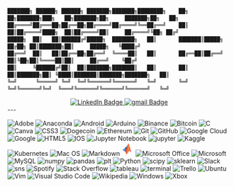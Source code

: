 
```
███████╗ ██████╗ ██████╗ ███████╗███████╗████████╗    ██╗  ██╗███████╗███╗   ██╗███████╗██╗     ███████╗██╗   ██╗
██╔════╝██╔═══██╗██╔══██╗██╔════╝██╔════╝╚══██╔══╝    ██║  ██║██╔════╝████╗  ██║██╔════╝██║     ██╔════╝╚██╗ ██╔╝
█████╗  ██║   ██║██████╔╝█████╗  ███████╗   ██║       ███████║█████╗  ██╔██╗ ██║███████╗██║     █████╗   ╚████╔╝ 
██╔══╝  ██║   ██║██╔══██╗██╔══╝  ╚════██║   ██║       ██╔══██║██╔══╝  ██║╚██╗██║╚════██║██║     ██╔══╝    ╚██╔╝  
██║     ╚██████╔╝██║  ██║███████╗███████║   ██║       ██║  ██║███████╗██║ ╚████║███████║███████╗███████╗   ██║   
╚═╝      ╚═════╝ ╚═╝  ╚═╝╚══════╝╚══════╝   ╚═╝       ╚═╝  ╚═╝╚══════╝╚═╝  ╚═══╝╚══════╝╚══════╝╚══════╝   ╚═╝   
```

<center>
<div id="badges">
    <a href = "https://www.linkedin.com/in/hinzle/">
         <img src="https://img.shields.io/badge/LinkedIn-blue?logo=linkedin&logoColor=white" alt="LinkedIn Badge"/>
    </a>
    <a href = "mailto:foresthensley@gmail.com">
        <img src="https://img.shields.io/badge/Gmail-D14836?logo=gmail&logoColor=white" alt="gmail Badge"/>
    </a>
</div>
</center>
---

![Adobe](https://img.shields.io/badge/adobe-%23FF0000.svg?style=for-the-badge&logo=adobe&logoColor=white)
![Anaconda](https://img.shields.io/badge/Anaconda-%2344A833.svg?style=for-the-badge&logo=anaconda&logoColor=white)
![Android](https://img.shields.io/badge/Android-3DDC84?style=for-the-badge&logo=android&logoColor=white)
![Arduino](https://img.shields.io/badge/-Arduino-00979D?style=for-the-badge&logo=Arduino&logoColor=white)
![Binance](https://img.shields.io/badge/Binance-FCD535?style=for-the-badge&logo=binance&logoColor=white)
![Bitcoin](https://img.shields.io/badge/Bitcoin-000?style=for-the-badge&logo=bitcoin&logoColor=white)
![C](https://img.shields.io/badge/c-%2300599C.svg?style=for-the-badge&logo=c&logoColor=white)
![Canva](https://img.shields.io/badge/Canva-%2300C4CC.svg?style=for-the-badge&logo=Canva&logoColor=white)
![CSS3](https://img.shields.io/badge/css3-%231572B6.svg?style=for-the-badge&logo=css3&logoColor=white)
![Dogecoin](https://img.shields.io/badge/dogecoin-B59A30?style=for-the-badge&logo=dogecoin&logoColor=white)
![Ethereum](https://img.shields.io/badge/Ethereum-3C3C3D?style=for-the-badge&logo=Ethereum&logoColor=white)
![Git](https://img.shields.io/badge/git-%23F05033.svg?style=for-the-badge&logo=git&logoColor=white)
![GitHub](https://img.shields.io/badge/github-%23121011.svg?style=for-the-badge&logo=github&logoColor=white)
![Google Cloud](https://img.shields.io/badge/GoogleCloud-%234285F4.svg?style=for-the-badge&logo=google-cloud&logoColor=white)
![Google](https://img.shields.io/badge/google-4285F4?style=for-the-badge&logo=google&logoColor=white)
![HTML5](https://img.shields.io/badge/html5-%23E34F26.svg?style=for-the-badge&logo=html5&logoColor=white)
![IOS](https://img.shields.io/badge/iOS-000000?style=for-the-badge&logo=ios&logoColor=white)
![Jupyter Notebook](https://img.shields.io/badge/jupyter-%23FA0F00.svg?style=for-the-badge&logo=jupyter&logoColor=white)
![jupyter](https://img.shields.io/badge/-Jupyter_Lab-818589?style=for-the-badge&logo=jupyter&logoColor=orange)
![Kaggle](https://img.shields.io/badge/Kaggle-035a7d?style=for-the-badge&logo=kaggle&logoColor=white)
![Kubernetes](https://img.shields.io/badge/kubernetes-%23326ce5.svg?style=for-the-badge&logo=kubernetes&logoColor=white)
![Mac OS](https://img.shields.io/badge/mac%20os-000000?style=for-the-badge&logo=macos&logoColor=F0F0F0)
![Markdown](https://img.shields.io/badge/markdown-%23000000.svg?style=for-the-badge&logo=markdown&logoColor=white)
<img src="https://github.com/devicons/devicon/blob/master/icons/matlab/matlab-original.svg" title="MATLAB" alt="MATLAB" width="23" height="31"/>&nbsp;
![Microsoft Office](https://img.shields.io/badge/Microsoft_Office-D83B01?style=for-the-badge&logo=microsoft-office&logoColor=white)
![Microsoft](https://img.shields.io/badge/Microsoft-0078D4?style=for-the-badge&logo=microsoft&logoColor=white)
![MySQL](https://img.shields.io/badge/mysql-%2300f.svg?style=for-the-badge&logo=mysql&logoColor=white)
![numpy](https://img.shields.io/badge/-NumPy-5092e4?style=for-the-badge&logo=numpy&logoColor=D4EFEB)
![pandas](https://img.shields.io/badge/-Pandas-321637?style=for-the-badge&logo=pandas&logoColor=white)
![plt](https://img.shields.io/badge/-Matplotlib-095090?style=for-the-badge&logo=matplotlib&logoColor=D4EFEB)
![Python](https://img.shields.io/badge/python-3670A0?style=for-the-badge&logo=python&logoColor=ffdd54)
![scipy](https://img.shields.io/badge/-SciPy-094e8b?style=for-the-badge&logo=scipy&logoColor=white)
![sklearn](https://img.shields.io/badge/-SciKit--Learn-dc900e?style=for-the-badge&logo=scikit-learn&logoColor=white)
![Slack](https://img.shields.io/badge/Slack-4A154B?style=for-the-badge&logo=slack&logoColor=white)
![sns](https://img.shields.io/badge/-Seaborn-7a85bd?style=for-the-badge&logo=seaborn&logoColor=D4EFEB)
![Spotify](https://img.shields.io/badge/Spotify-1ED760?style=for-the-badge&logo=spotify&logoColor=white)
![Stack Overflow](https://img.shields.io/badge/-Stackoverflow-FE7A16?style=for-the-badge&logo=stack-overflow&logoColor=white)
![tableau](https://img.shields.io/badge/-Tableau-blue?style=for-the-badge&logo=tableau&logoColor=white)
![terminal](https://img.shields.io/badge/-Terminal-black?style=for-the-badge&logo=apple&logoColor=white)
![Trello](https://img.shields.io/badge/Trello-%23026AA7.svg?style=for-the-badge&logo=Trello&logoColor=white)
![Ubuntu](https://img.shields.io/badge/Ubuntu-E95420?style=for-the-badge&logo=ubuntu&logoColor=white)
![Vim](https://img.shields.io/badge/VIM-%2311AB00.svg?style=for-the-badge&logo=vim&logoColor=white)
![Visual Studio Code](https://img.shields.io/badge/Visual%20Studio%20Code-0078d7.svg?style=for-the-badge&logo=visual-studio-code&logoColor=white)
![Wikipedia](https://img.shields.io/badge/Wikipedia-%23000000.svg?style=for-the-badge&logo=wikipedia&logoColor=white)
![Windows](https://img.shields.io/badge/Windows-0078D6?style=for-the-badge&logo=windows&logoColor=white)
![Xbox](https://img.shields.io/badge/Hinzle2892-%23107C10.svg?style=for-the-badge&logo=Xbox&logoColor=white)
